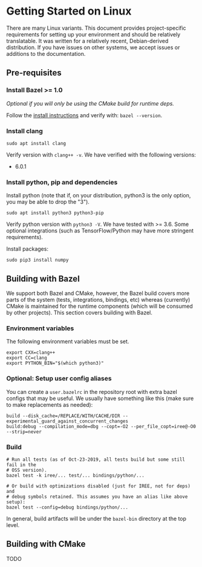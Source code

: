 <!--
  Copyright 2019 Google LLC

  Licensed under the Apache License, Version 2.0 (the "License");
  you may not use this file except in compliance with the License.
  You may obtain a copy of the License at

       https://www.apache.org/licenses/LICENSE-2.0

  Unless required by applicable law or agreed to in writing, software
  distributed under the License is distributed on an "AS IS" BASIS,
  WITHOUT WARRANTIES OR CONDITIONS OF ANY KIND, either express or implied.
  See the License for the specific language governing permissions and
  limitations under the License.
-->

# Getting Started on Linux

There are many Linux variants. This document provides project-specific
requirements for setting up your environment and should be relatively
translatable. It was written for a relatively recent, Debian-derived
distribution. If you have issues on other systems, we accept issues or additions
to the documentation.

## Pre-requisites

### Install Bazel >= 1.0

*Optional if you will only be using the CMake build for runtime deps.*

Follow the
[install instructions](https://docs.bazel.build/versions/master/install-ubuntu.html)
and verify with: `bazel --version`.

### Install clang

```
sudo apt install clang
```

Verify version with `clang++ -v`. We have verified with the following versions:

*   6.0.1

### Install python, pip and dependencies

Install python (note that if, on your distribution, python3 is the only option,
you may be able to drop the "3").

```
sudo apt install python3 python3-pip
```

Verify python version with `python3 -V`. We have tested with >= 3.6. Some
optional integrations (such as TensorFlow/Python may have more stringent
requirements).

Install packages:

```
sudo pip3 install numpy
```

## Building with Bazel

We support both Bazel and CMake, however, the Bazel build covers more parts of
the system (tests, integrations, bindings, etc) whereas (currently) CMake is
maintained for the runtime components (which will be consumed by other
projects). This section covers building with Bazel.

### Environment variables

The following environment variables must be set.

```shell
export CXX=clang++
export CC=clang
export PYTHON_BIN="$(which python3)"
```

### Optional: Setup user config aliases

You can create a `user.bazelrc` in the repository root with extra bazel configs
that may be useful. We usually have something like this (make sure to make
replacements as needed):

```
build --disk_cache=/REPLACE/WITH/CACHE/DIR --experimental_guard_against_concurrent_changes
build:debug --compilation_mode=dbg --copt=-O2 --per_file_copt=iree@-O0 --strip=never
```

### Build

```shell
# Run all tests (as of Oct-23-2019, all tests build but some still fail in the
# OSS version).
bazel test -k iree/... test/... bindings/python/...

# Or build with optimizations disabled (just for IREE, not for deps) and
# debug symbols retained. This assumes you have an alias like above setup):
bazel test --config=debug bindings/python/...
```

In general, build artifacts will be under the `bazel-bin` directory at the top
level.

## Building with CMake

TODO
